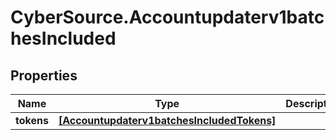 # CyberSource.Accountupdaterv1batchesIncluded

## Properties
Name | Type | Description | Notes
------------ | ------------- | ------------- | -------------
**tokens** | [**[Accountupdaterv1batchesIncludedTokens]**](Accountupdaterv1batchesIncludedTokens.md) |  | [optional] 


